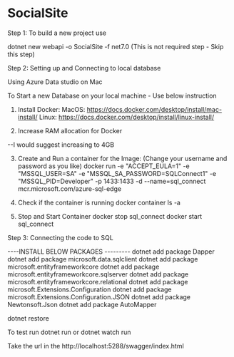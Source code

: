 # SocialSite

Step 1: To build a new project use

dotnet new webapi -o SocialSite -f net7.0 (This is not required step - Skip this step)

Step 2:  Setting up and Connecting to local database

Using Azure Data studio on Mac

To Start a new Database on your local machine - Use below instruction

1. Install Docker:
MacOS: https://docs.docker.com/desktop/install/mac-install/
Linux: https://docs.docker.com/desktop/install/linux-install/

2. Increase RAM allocation for Docker

--I would suggest increasing to 4GB

3. Create and Run a container for the Image: (Change your username and password as you like)
docker run -e "ACCEPT_EULA=1" -e "MSSQL_USER=SA" -e "MSSQL_SA_PASSWORD=SQLConnect1" -e "MSSQL_PID=Developer" -p 1433:1433 -d --name=sql_connect mcr.microsoft.com/azure-sql-edge

4. Check if the container is running
docker container ls -a

5. Stop and Start Container
docker stop sql_connect
docker start sql_connect


Step 3: Connecting the code to SQL

----INSTALL BELOW PACKAGES ---------
dotnet add package Dapper
dotnet add package microsoft.data.sqlclient
dotnet add package microsoft.entityframeworkcore
dotnet add package microsoft.entityframeworkcore.sqlserver
dotnet add package microsoft.entityframeworkcore.relational
dotnet add package microsoft.Extensions.Configuration
dotnet add package microsoft.Extensions.Configuration.JSON
dotnet add package Newtonsoft.Json
dotnet add package AutoMapper

dotnet restore


To test run 
dotnet run or dotnet watch run 

Take the url in the 
http://localhost:5288/swagger/index.html